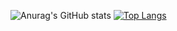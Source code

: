 ![Anurag's GitHub stats](https://github-readme-stats.vercel.app/api?username=senoreload&show_icons=true&theme=dark)
[![Top Langs](https://github-readme-stats.vercel.app/api/top-langs/?username=senoreload&layout=compact&theme=dark&langs_count=10&exclude_repo=github-slideshow,merge-conflicts,StealthSignatures.github.io)](https://github.com/anuraghazra/github-readme-stats)
